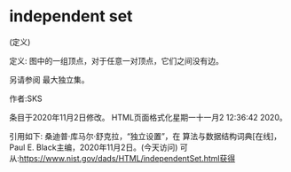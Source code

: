 # independent set


(定义)



定义:
图中的一组顶点，对于任意一对顶点，它们之间没有边。



另请参阅
最大独立集。


作者:SKS







条目于2020年11月2日修改。
HTML页面格式化星期一十一月2 12:36:42 2020。



引用如下:
桑迪普·库马尔·舒克拉，“独立设置”，在
算法与数据结构词典[在线]，Paul E. Black主编，2020年11月2日。(今天访问)
可从:https://www.nist.gov/dads/HTML/independentSet.html获得